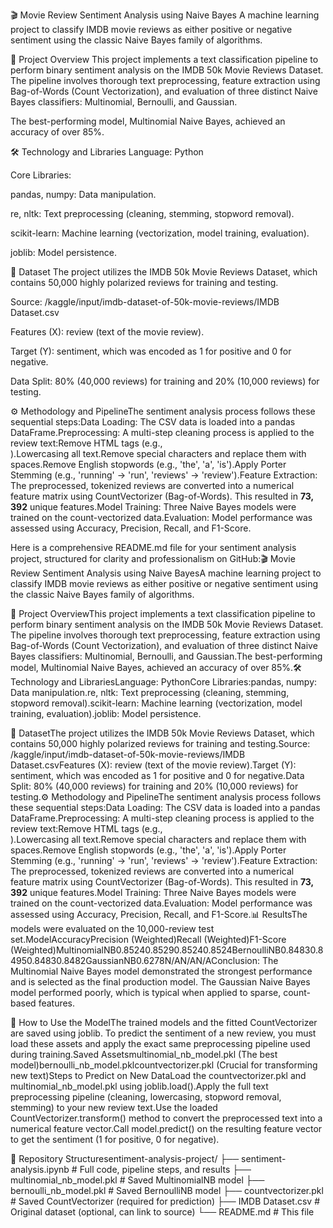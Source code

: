🎬 Movie Review Sentiment Analysis using Naive Bayes
A machine learning project to classify IMDB movie reviews as either positive or negative sentiment using the classic Naive Bayes family of algorithms.

🌟 Project Overview
This project implements a text classification pipeline to perform binary sentiment analysis on the IMDB 50k Movie Reviews Dataset. The pipeline involves thorough text preprocessing, feature extraction using Bag-of-Words (Count Vectorization), and evaluation of three distinct Naive Bayes classifiers: Multinomial, Bernoulli, and Gaussian.

The best-performing model, Multinomial Naive Bayes, achieved an accuracy of over 85%.


🛠️ Technology and Libraries
Language: Python

Core Libraries:

pandas, numpy: Data manipulation.

re, nltk: Text preprocessing (cleaning, stemming, stopword removal).

scikit-learn: Machine learning (vectorization, model training, evaluation).

joblib: Model persistence.










💾 Dataset
The project utilizes the IMDB 50k Movie Reviews Dataset, which contains 50,000 highly polarized reviews for training and testing.

Source: /kaggle/input/imdb-dataset-of-50k-movie-reviews/IMDB Dataset.csv

Features (X): review (text of the movie review).

Target (Y): sentiment, which was encoded as 1 for positive and 0 for negative.

Data Split: 80% (40,000 reviews) for training and 20% (10,000 reviews) for testing.








⚙️ Methodology and PipelineThe sentiment analysis process follows these sequential steps:Data Loading: The CSV data is loaded into a pandas DataFrame.Preprocessing: A multi-step cleaning process is applied to the review text:Remove HTML tags (e.g., <br />).Lowercasing all text.Remove special characters and replace them with spaces.Remove English stopwords (e.g., 'the', 'a', 'is').Apply Porter Stemming (e.g., 'running' $\rightarrow$ 'run', 'reviews' $\rightarrow$ 'review').Feature Extraction: The preprocessed, tokenized reviews are converted into a numerical feature matrix using CountVectorizer (Bag-of-Words). This resulted in $\mathbf{73,392}$ unique features.Model Training: Three Naive Bayes models were trained on the count-vectorized data.Evaluation: Model performance was assessed using Accuracy, Precision, Recall, and F1-Score.
















Here is a comprehensive README.md file for your sentiment analysis project, structured for clarity and professionalism on GitHub:🎬 Movie Review Sentiment Analysis using Naive BayesA machine learning project to classify IMDB movie reviews as either positive or negative sentiment using the classic Naive Bayes family of algorithms.


🌟 Project OverviewThis project implements a text classification pipeline to perform binary sentiment analysis on the IMDB 50k Movie Reviews Dataset. The pipeline involves thorough text preprocessing, feature extraction using Bag-of-Words (Count Vectorization), and evaluation of three distinct Naive Bayes classifiers: Multinomial, Bernoulli, and Gaussian.The best-performing model, Multinomial Naive Bayes, achieved an accuracy of over 85%.🛠️ Technology and LibrariesLanguage: PythonCore Libraries:pandas, numpy: Data manipulation.re, nltk: Text preprocessing (cleaning, stemming, stopword removal).scikit-learn: Machine learning (vectorization, model training, evaluation).joblib: Model persistence.


💾 DatasetThe project utilizes the IMDB 50k Movie Reviews Dataset, which contains 50,000 highly polarized reviews for training and testing.Source: /kaggle/input/imdb-dataset-of-50k-movie-reviews/IMDB Dataset.csvFeatures (X): review (text of the movie review).Target (Y): sentiment, which was encoded as 1 for positive and 0 for negative.Data Split: 80% (40,000 reviews) for training and 20% (10,000 reviews) for testing.⚙️ Methodology and PipelineThe sentiment analysis process follows these sequential steps:Data Loading: The CSV data is loaded into a pandas DataFrame.Preprocessing: A multi-step cleaning process is applied to the review text:Remove HTML tags (e.g., <br />).Lowercasing all text.Remove special characters and replace them with spaces.Remove English stopwords (e.g., 'the', 'a', 'is').Apply Porter Stemming (e.g., 'running' $\rightarrow$ 'run', 'reviews' $\rightarrow$ 'review').Feature Extraction: The preprocessed, tokenized reviews are converted into a numerical feature matrix using CountVectorizer (Bag-of-Words). This resulted in $\mathbf{73,392}$ unique features.Model Training: Three Naive Bayes models were trained on the count-vectorized data.Evaluation: Model performance was assessed using Accuracy, Precision, Recall, and F1-Score.📊 ResultsThe models were evaluated on the 10,000-review test set.ModelAccuracyPrecision (Weighted)Recall (Weighted)F1-Score (Weighted)MultinomialNB0.85240.85290.85240.8524BernoulliNB0.84830.84950.84830.8482GaussianNB0.6278N/AN/AN/AConclusion: The Multinomial Naive Bayes model demonstrated the strongest performance and is selected as the final production model. The Gaussian Naive Bayes model performed poorly, which is typical when applied to sparse, count-based features.



🚀 How to Use the ModelThe trained models and the fitted CountVectorizer are saved using joblib. To predict the sentiment of a new review, you must load these assets and apply the exact same preprocessing pipeline used during training.Saved Assetsmultinomial_nb_model.pkl (The best model)bernoulli_nb_model.pklcountvectorizer.pkl (Crucial for transforming new text)Steps to Predict on New DataLoad the countvectorizer.pkl and multinomial_nb_model.pkl using joblib.load().Apply the full text preprocessing pipeline (cleaning, lowercasing, stopword removal, stemming) to your new review text.Use the loaded CountVectorizer.transform() method to convert the preprocessed text into a numerical feature vector.Call model.predict() on the resulting feature vector to get the sentiment (1 for positive, 0 for negative).



🔗 Repository Structuresentiment-analysis-project/
├── sentiment-analysis.ipynb    # Full code, pipeline steps, and results
├── multinomial_nb_model.pkl    # Saved MultinomialNB model
├── bernoulli_nb_model.pkl      # Saved BernoulliNB model
├── countvectorizer.pkl         # Saved CountVectorizer (required for prediction)
├── IMDB Dataset.csv            # Original dataset (optional, can link to source)
└── README.md                   # This file




